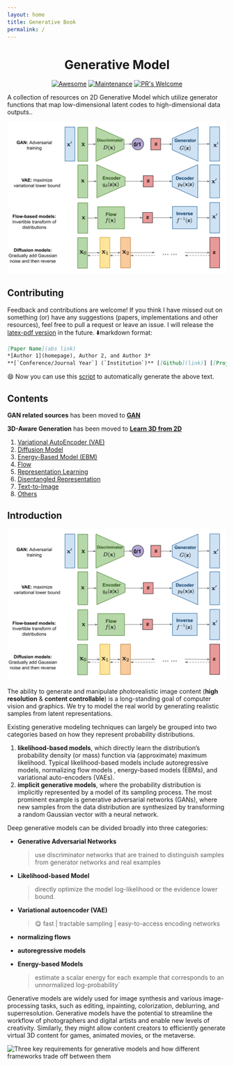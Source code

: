 ```yaml
---
layout: home
title: Generative Book
permalink: /
---
```

<h1 <p align=center>Generative Model</h1>
<div align="center">

[![Awesome](https://cdn.rawgit.com/sindresorhus/awesome/d7305f38d29fed78fa85652e3a63e154dd8e8829/media/badge.svg)](https://github.com/sindresorhus/awesome)
[![Maintenance](https://img.shields.io/badge/Maintained%3F-yes-green.svg)](https://GitHub.com/Naereen/StrapDown.js/graphs/commit-activity)
[![PR's Welcome](https://img.shields.io/badge/PRs-welcome-brightgreen.svg?style=flat)](http://makeapullrequest.com) 
</div>

A collection of resources on 2D Generative Model which utilize generator functions that map low-dimensional latent codes to high-dimensional data outputs..

![img](https://raw.githubusercontent.com/yzy1996/Image-Hosting/master/generative-overview.png)

## Contributing

Feedback and contributions are welcome! If you think I have missed out on something (or) have any suggestions (papers, implementations and other resources), feel free to pull a request or leave an issue. I will release the [latex-pdf version]() in the future. :arrow_down:markdown format:

``` markdown
[Paper Name](abs link)  
*[Author 1](homepage), Author 2, and Author 3*
**[`Conference/Journal Year`] (`Institution`)** [[Github](link)] [[Project](link)]
```

:smile: Now you can use this [script](https://github.com/yzy1996/Python-Code/tree/master/Python%2BarXiv) to automatically generate the above text.



## Contents

**GAN related sources** has been moved to **[GAN](https://github.com/yzy1996/Awesome-GANs)**

**3D-Aware Generation** has been moved to **[Learn 3D from 2D](https://github.com/yzy1996/Awesome-Learn-3D-From-2D)** 



1. [Variational AutoEncoder (VAE)](./1-Variational%20AutoEncoder%20(VAE))
2. [Diffusion Model](./2-Diffusion%20Model)
3. [Energy-Based Model (EBM)](./3-Energy-Based%20Model%20(EBM))
4. [Flow](./4-Flow)
5. [Representation Learning](./5-Representation%20Learning)
6. [Disentangled Representation](./6-Disentangled%20Representation)
7. [Text-to-Image](./7-Text-to-Image)
9. [Others](./Others)

## Introduction

![img](https://raw.githubusercontent.com/yzy1996/Image-Hosting/master/generative-overview.png)

The ability to generate and manipulate photorealistic image content (**high resolution** & **content controllable**) is a long-standing goal of computer vision and graphics. We try to model the real world by generating realistic samples from latent representations. 


Existing generative modeling techniques can largely be grouped into two categories based on how they represent probability distributions.

1. **likelihood-based models**, which directly learn the distribution’s probability density (or mass) function via (approximate) maximum likelihood. Typical likelihood-based models include autoregressive models, normalizing flow models , energy-based models (EBMs), and variational auto-encoders (VAEs).
2. **implicit generative models**, where the probability distribution is implicitly represented by a model of its sampling process. The most prominent example is generative adversarial networks (GANs), where new samples from the data distribution are synthesized by transforming a random Gaussian vector with a neural network.

Deep generative models can be divided broadly into three categories:

- **Generative Adversarial Networks**

  > use discriminator networks that are trained to distinguish samples from generator networks and real examples

- **Likelihood-based Model**

  > directly optimize the model log-likelihood or the evidence lower bound.

- **Variational autoencoder (VAE)**

    > :yum: fast | tractable sampling | easy-to-access encoding networks 

- **normalizing flows**

- **autoregressive models**

- **Energy-based Models**

  > estimate a scalar energy for each example that corresponds to an unnormalized log-probability`


Generative models are widely used for image synthesis and various image-processing tasks, such as editing, inpainting, colorization, deblurring, and superresolution. Generative models have the potential to streamline the workflow of photographers and digital artists and enable new levels of creativity. Similarly, they might allow content creators to efficiently generate virtual 3D content for games, animated movies, or the metaverse. 



![Three key requirements for generative models and how different frameworks trade off between them](https://developer-blogs.nvidia.com/wp-content/uploads/2022/04/GANs_Diffusion_Autoencoders.png)
